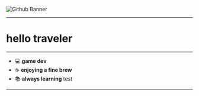 ![Github Banner](coding.gif)

<hr>

<h1 align="left">hello traveler</h1>

---

- 💻 **game dev**
- ☕️ **enjoying a fine brew**
- 📚 **always learning**
test

---
